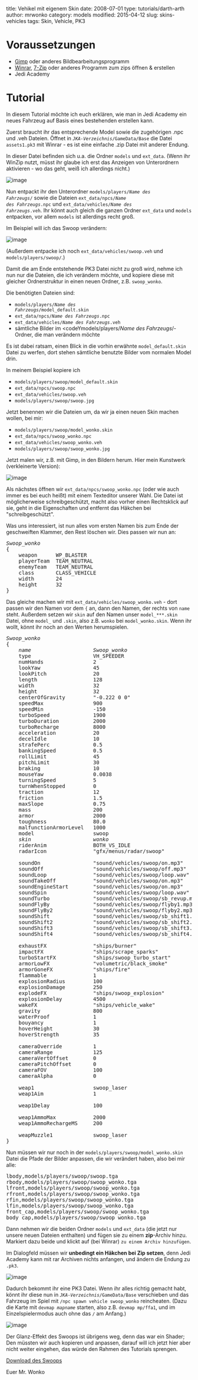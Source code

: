 ﻿title: Vehikel mit eigenem Skin
date: 2008-07-01
type: tutorials/darth-arth
author: mrwonko
category: models
modified: 2015-04-12
slug: skins-vehicles
tags: Skin, Vehicle, PK3

# Voraussetzungen

*   [Gimp](http://www.gimp.org) oder anderes Bildbearbeitungsprogramm
*   [Winrar](http://www.winrar.de), [7-Zip](http://7-zip.org) oder anderes Programm zum zips öffnen & erstellen
*   Jedi Academy

# Tutorial

In diesem Tutorial möchte ich euch erklären, wie man in Jedi Academy ein neues Fahrzeug auf Basis eines bestehenden erstellen kann.

Zuerst braucht ihr das entsprechende Model sowie die zugehörigen .npc und .veh Dateien. Öffnet in <code><em>JKA-Verzeichnis</em>/GameData/Base</code> die Datei `assets1.pk3` mit Winrar - es ist eine einfache .zip Datei mit anderer Endung.

In dieser Datei befinden sich u.a. die Ordner `models` und `ext_data`. (Wenn ihr WinZip nutzt, müsst ihr glaube ich erst das Anzeigen von Unterordnern aktivieren - wo das geht, weiß ich allerdings nicht.)

![image]({filename}skins-vehicle/_shot1_c9wf.jpg)



Nun entpackt ihr den Unterordner <code>models/players/<em>Name des Fahrzeugs</em>/</code> sowie die Dateien <code>ext_data/npcs/<em>Name des Fahrzeugs</em>.npc</code> und <code>ext_data/vehicles/<em>Name des Fahrzeugs</em>.veh</code>. Ihr könnt auch gleich die ganzen Ordner `ext_data` und `models` entpacken, vor allem `models` ist allerdings recht groß.

Im Beispiel will ich das Swoop verändern:

![image]({filename}skins-vehicle/_shot2_yiht.jpg)

(Außerdem entpacke ich noch `ext_data/vehicles/swoop.veh` und `models/players/swoop/`.)

Damit die am Ende entstehende PK3 Datei nicht zu groß wird, nehme ich nun nur die Dateien, die ich verändern möchte, und kopiere diese mit gleicher Ordnerstruktur in einen neuen Ordner, z.B. `swoop_wonko`.

Die benötigten Dateien sind:

*   <code>models/players/<em>Name des Fahrzeugs</em>/model_default.skin</code>
*   <code>ext_data/npcs/<em>Name des Fahrzeugs</em>.npc</code>
*   <code>ext_data/vehicles/<em>Name des Fahrzeugs</em>.veh</code>
*   sämtliche Bilder im <codeYmodels/players/<em>Name des Fahrzeugs</em>/</code>-Ordner, die man verändern möchte

Es ist dabei ratsam, einen Blick in die vorhin erwähnte `model_default.skin` Datei zu werfen, dort stehen sämtliche benutzte Bilder vom normalen Model drin.

In meinem Beispiel kopiere ich

*   `models/players/swoop/model_default.skin`
*   `ext_data/npcs/swoop.npc`
*   `ext_data/vehicles/swoop.veh`
*   `models/players/swoop/swoop.jpg`

Jetzt benennen wir die Dateien um, da wir ja einen neuen Skin machen wollen, bei mir:

*   `models/players/swoop/model_wonko.skin`
*   `ext_data/npcs/swoop_wonko.npc`
*   `ext_data/vehicles/swoop_wonko.veh`
*   `models/players/swoop/swoop_wonko.jpg`

Jetzt malen wir, z.B. mit Gimp, in den Bildern herum. Hier mein Kunstwerk (verkleinerte Version):

![image]({filename}skins-vehicle/_shot3_j9i1.jpg)

Als nächstes öffnen wir `ext_data/npcs/swoop_wonko.npc` (oder wie auch immer es bei euch heißt) mit einem Texteditor unserer Wahl. Die Datei ist möglicherweise schreibgeschützt, macht also vorher einen Rechtsklick auf sie, geht in die Eigenschaften und entfernt das Häkchen bei "schreibgeschützt".

Was uns interessiert, ist nun alles vom ersten Namen bis zum Ende der geschweiften Klammer, den Rest löschen wir. Dies passen wir nun an:

<pre><em>Swoop_wonko</em>
{
    weapon      WP_BLASTER
    playerTeam  TEAM_NEUTRAL
    enemyTeam   TEAM_NEUTRAL
    class       CLASS_VEHICLE
    width       24
    height      32
}</pre>

Das gleiche machen wir mit `ext_data/vehicles/swoop_wonko.veh` - dort passen wir den Namen vor dem `{` an, dann den Namen, der rechts von `name` steht. Außerdem setzen wir `skin` auf den Namen unser `model_***.skin` Datei, ohne `model_` und `.skin`, also z.B. `wonko` bei `model_wonko.skin`. Wenn ihr wollt, könnt ihr noch an den Werten herumspielen.

<pre><em>Swoop_wonko</em>
{
    <em>name                    Swoop_wonko</em>
    type                    VH_SPEEDER
    numHands                2
    lookYaw                 45
    lookPitch               20
    length                  128
    width                   32
    height                  32
    centerOfGravity         "-0.222 0 0"
    speedMax                900
    speedMin                -150
    turboSpeed              1900
    turboDuration           2000
    turboRecharge           8000
    acceleration            20
    decelIdle               10
    strafePerc              0.5
    bankingSpeed            0.5
    rollLimit               45
    pitchLimit              30
    braking                 10
    mouseYaw                0.0038
    turningSpeed            5
    turnWhenStopped         0
    traction                12
    friction                1.5
    maxSlope                0.75
    mass                    200
    armor                   2000
    toughness               80.0
    malfunctionArmorLevel   1000
    model                   swoop
    <em>skin                    wonko</em>
    riderAnim               BOTH_VS_IDLE
    radarIcon               "gfx/menus/radar/swoop"
    
    soundOn                 "sound/vehicles/swoop/on.mp3"
    soundOff                "sound/vehicles/swoop/off.mp3"
    soundLoop               "sound/vehicles/swoop/loop.wav"
    soundTakeOff            "sound/vehicles/swoop/on.mp3"
    soundEngineStart        "sound/vehicles/swoop/on.mp3"
    soundSpin               "sound/vehicles/swoop/loop.wav"
    soundTurbo              "sound/vehicles/swoop/sb_revup.mp3"
    soundFlyBy              "sound/vehicles/swoop/flyby1.mp3"
    soundFlyBy2             "sound/vehicles/swoop/flyby2.mp3"
    soundShift              "sound/vehicles/swoop/sb_shift1.mp3"
    soundShift2             "sound/vehicles/swoop/sb_shift2.mp3"
    soundShift3             "sound/vehicles/swoop/sb_shift3.mp3"
    soundShift4             "sound/vehicles/swoop/sb_shift4.mp3"
    
    exhaustFX               "ships/burner"
    impactFX                "ships/scrape_sparks"
    turboStartFX            "ships/swoop_turbo_start"
    armorLowFX              "volumetric/black_smoke"
    armorGoneFX             "ships/fire"
    flammable               1
    explosionRadius         100
    explosionDamage         250
    explodeFX               "ships/swoop_explosion"
    explosionDelay          4500
    wakeFX                  "ships/vehicle_wake"
    gravity                 800
    waterProof              1
    bouyancy                1
    hoverHeight             30
    hoverStrength           35
    
    cameraOverride          1
    cameraRange             125
    cameraVertOffset        0
    cameraPitchOffset       0
    cameraFOV               100
    cameraAlpha             0
    
    weap1                   swoop_laser
    weap1Aim                1
    
    weap1Delay              100
    
    weap1AmmoMax            2000
    weap1AmmoRechargeMS     200
    
    weapMuzzle1             swoop_laser
}</pre>

Nun müssen wir nur noch in der `models/players/swoop/model_wonko.skin` Datei die Pfade der Bilder anpassen, die wir verändert haben, also bei mir alle:

<pre>lbody,models/players/swoop/swoop.tga
rbody,models/players/swoop/swoop_wonko.tga
lfront,models/players/swoop/swoop_wonko.tga
rfront,models/players/swoop/swoop_wonko.tga
rfin,models/players/swoop/swoop_wonko.tga
lfin,models/players/swoop/swoop_wonko.tga
front_cap,models/players/swoop/swoop_wonko.tga
body_cap,models/players/swoop/swoop_wonko.tga</pre>

Dann nehmen wir die beiden Ordner `models` und `ext_data` (die jetzt nur unsere neuen Dateien enthalten) und fügen sie zu einem **zip**-Archiv hinzu. Markiert dazu beide und klickt auf (bei Winrar) `zu einem Archiv hinzufügen`.

<div class="alert alert-warning">Im Dialogfeld müssen wir <strong>unbedingt ein Häkchen bei Zip setzen</strong>, denn Jedi Academy kann mit rar Archiven nichts anfangen, und ändern die Endung zu <code>.pk3</code>.</div>

![image]({filename}skins-vehicle/_shot4_ceml.jpg)

Dadurch bekommt ihr eine PK3 Datei. Wenn ihr alles richtig gemacht habt, könnt ihr diese nun in <code><em>JKA-Verzeichnis</em>/GameData/Base</code> verschieben und das Fahrzeug im Spiel mit `/npc spawn vehicle swoop_wonko` reincheaten. (Dazu die Karte mit <code>devmap <em>mapname</em></code> starten, also z.B. `devmap mp/ffa1`, und im Einzelspielermodus auch ohne das `/` am Anfang.)

![image]({filename}skins-vehicle/_shot5_mk9x.jpg)

Der Glanz-Effekt des Swoops ist übrigens weg, denn das war ein Shader; Den müssten wir auch kopieren und anpassen, darauf will ich jetzt hier aber nicht weiter eingehen, das würde den Rahmen des Tutorials sprengen.

[Download des Swoops]({filename}examples/swoop_wonko.pk3)

Euer Mr. Wonko